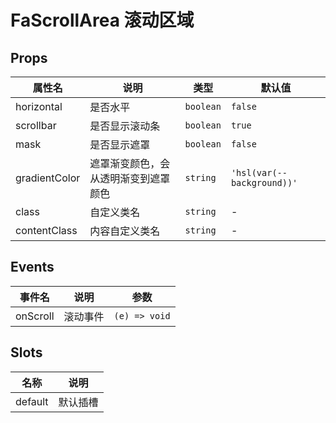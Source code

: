 # FaScrollArea 滚动区域

## Props

| 属性名        | 说明                                 | 类型      | 默认值                     |
| ------------- | ------------------------------------ | --------- | -------------------------- |
| horizontal    | 是否水平                             | `boolean` | `false`                    |
| scrollbar     | 是否显示滚动条                       | `boolean` | `true`                     |
| mask          | 是否显示遮罩                         | `boolean` | `false`                    |
| gradientColor | 遮罩渐变颜色，会从透明渐变到遮罩颜色 | `string`  | `'hsl(var(--background))'` |
| class         | 自定义类名                           | `string`  | -                          |
| contentClass  | 内容自定义类名                       | `string`  | -                          |

## Events

| 事件名                           | 说明     | 参数          |
| -------------------------------- | -------- | ------------- |
| onScroll <Badge text="v5.4.0" /> | 滚动事件 | `(e) => void` |

## Slots

| 名称    | 说明     |
| ------- | -------- |
| default | 默认插槽 |
